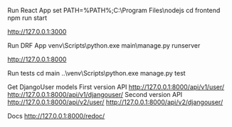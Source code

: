 Run React App
set PATH=%PATH%;C:\Program Files\nodejs
cd frontend
npm run start

http://127.0.0.1:3000


Run DRF App
venv\Scripts\python.exe main\manage.py runserver

http://127.0.0.1:8000


Run tests
cd main
..\venv\Scripts\python.exe manage.py test


Get DjangoUser models
First version API
http://127.0.0.1:8000/api/v1/user/
http://127.0.0.1:8000/api/v1/djangouser/
Second version API
http://127.0.0.1:8000/api/v2/user/
http://127.0.0.1:8000/api/v2/djangouser/

Docs 
http://127.0.0.1:8000/redoc/
